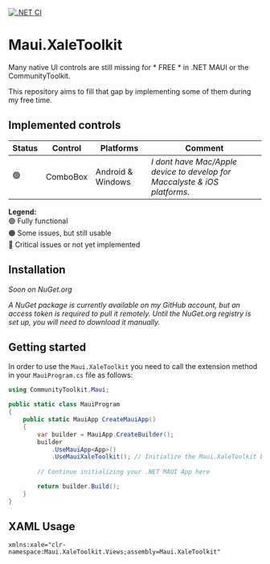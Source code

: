[![.NET CI](https://github.com/axdelafuen/maui-xale-toolkit/actions/workflows/dotnet.yml/badge.svg?branch=main)](https://github.com/axdelafuen/maui-xale-toolkit/actions/workflows/dotnet.yml)

# Maui.XaleToolkit

Many native UI controls are still missing for * FREE * in .NET MAUI or the CommunityToolkit.

This repository aims to fill that gap by implementing some of them during my free time.  

## Implemented controls

| Status | Control | Platforms | Comment |
| - | - | - | - |
| 🟢 | ComboBox | Android & Windows | _I dont have Mac/Apple device to develop for Maccalyste & iOS platforms._ |

**Legend:**  
🟢 Fully functional  
🟠 Some issues, but still usable  
🔴 Critical issues or not yet implemented

## Installation

_Soon on NuGet.org_

_A NuGet package is currently available on my GitHub account, but an access token is required to pull it remotely. Until the NuGet.org registry is set up, you will need to download it manually._

## Getting started

In order to use the `Maui.XaleToolkit` you need to call the extension method in your `MauiProgram.cs` file as follows:

```cs
using CommunityToolkit.Maui;

public static class MauiProgram
{
	public static MauiApp CreateMauiApp()
	{
		var builder = MauiApp.CreateBuilder();
		builder
			.UseMauiApp<App>()
			.UseMauiXaleToolkit(); // Initialize the Maui.XaleToolkit by adding this line of code
			
		// Continue initializing your .NET MAUI App here

		return builder.Build();
	}
}
```

## XAML Usage

```xaml
xmlns:xale="clr-namespace:Maui.XaleToolkit.Views;assembly=Maui.XaleToolkit"
```
